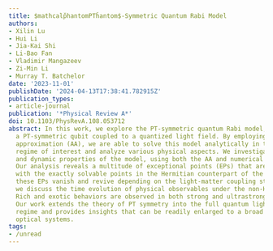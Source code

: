 ```yaml
---
title: $mathcalp̌hantomPTȟantom$-Symmetric Quantum Rabi Model
authors:
- Xilin Lu
- Hui Li
- Jia-Kai Shi
- Li-Bao Fan
- Vladimir Mangazeev
- Zi-Min Li
- Murray T. Batchelor
date: '2023-11-01'
publishDate: '2024-04-13T17:38:41.782915Z'
publication_types:
- article-journal
publication: '*Physical Review A*'
doi: 10.1103/PhysRevA.108.053712
abstract: In this work, we explore the PT-symmetric quantum Rabi model, which describes
  a PT-symmetric qubit coupled to a quantized light field. By employing the adiabatic
  approximation (AA), we are able to solve this model analytically in the parameter
  regime of interest and analyze various physical aspects. We investigate the static
  and dynamic properties of the model, using both the AA and numerical diagonalization.
  Our analysis reveals a multitude of exceptional points (EPs) that are closely connected
  with the exactly solvable points in the Hermitian counterpart of the model. Intriguingly,
  these EPs vanish and revive depending on the light-matter coupling strength. Furthermore,
  we discuss the time evolution of physical observables under the non-Hermitian Hamiltonian.
  Rich and exotic behaviors are observed in both strong and ultrastrong coupling regimes.
  Our work extends the theory of PT symmetry into the full quantum light-matter interaction
  regime and provides insights that can be readily enlarged to a broad class of quantum
  optical systems.
tags:
- /unread
---
```

